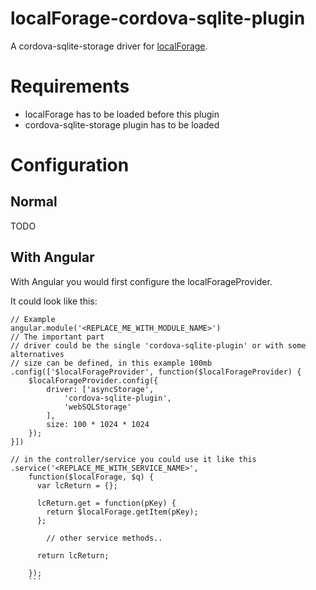 localForage-cordova-sqlite-plugin
=================================

A cordova-sqlite-storage driver for [localForage](https://github.com/mozilla/localForage).


# Requirements

- localForage has to be loaded before this plugin
- cordova-sqlite-storage plugin has to be loaded

# Configuration
## Normal
TODO
## With Angular

With Angular you would first configure the localForageProvider.

It could look like this:
```
// Example
angular.module('<REPLACE_ME_WITH_MODULE_NAME>')
// The important part
// driver could be the single 'cordova-sqlite-plugin' or with some alternatives
// size can be defined, in this example 100mb
.config(['$localForageProvider', function($localForageProvider) {
	$localForageProvider.config({
		driver: ['asyncStorage',
			'cordova-sqlite-plugin',
			'webSQLStorage'
		],
		size: 100 * 1024 * 1024
	});
}])

// in the controller/service you could use it like this
.service('<REPLACE_ME_WITH_SERVICE_NAME>',
	function($localForage, $q) {
	  var lcReturn = {};
	  
	  lcReturn.get = function(pKey) {
		return $localForage.getItem(pKey);
	  };
		
		// other service methods..
	  
	  return lcReturn;
	
	});
	```
